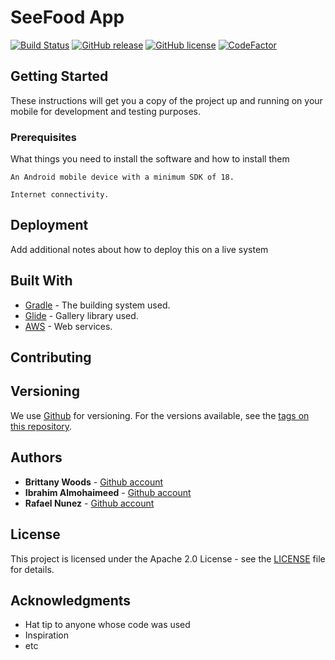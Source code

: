 
# SeeFood App 
[![Build Status](https://travis-ci.com/IbrahimNM/seefood_app.svg?token=Z7DztJ4D33ytYAbsRtvx&branch=master)](https://travis-ci.com/IbrahimNM/seefood_app) [![GitHub release](https://img.shields.io/badge/release-1.0.0-blue.svg)](https://github.com/IbrahimNM/seefood_app/releases/) [![GitHub license](https://img.shields.io/badge/license-Apache-yellowgreen.svg)](https://opensource.org/licenses/Apache-2.0) [![CodeFactor](https://www.codefactor.io/repository/github/ibrahimnm/seefood_app/badge)](https://www.codefactor.io/repository/github/ibrahimnm/seefood_app)


## Getting Started

These instructions will get you a copy of the project up and running on your mobile for development and testing purposes.

### Prerequisites

What things you need to install the software and how to install them

```
An Android mobile device with a minimum SDK of 18.
```

```
Internet connectivity.
```

## Deployment

Add additional notes about how to deploy this on a live system

## Built With

* [Gradle](https://gradle.org/) - The building system used.
* [Glide](https://github.com/bumptech/glide) - Gallery library used.
* [AWS](https://aws.amazon.com/) - Web services.

## Contributing


## Versioning

We use [Github](https://github.com/) for versioning. For the versions available, see the [tags on this repository](https://github.com/IbrahimNM/seefood_app/tags).

## Authors

* **Brittany Woods** - [Github account](https://github.com/w029bnw)
* **Ibrahim Almohaimeed** - [Github account](https://github.com/IbrahimNM)
* **Rafael Nunez** - [Github account](https://github.com/rnunez95)

## License

This project is licensed under the Apache 2.0 License - see the [LICENSE](LICENSE) file for details.

## Acknowledgments

* Hat tip to anyone whose code was used
* Inspiration
* etc
